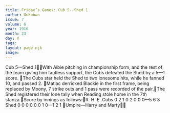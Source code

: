 ```yaml
---
title: Friday’s Games: Cub 5--Shed 1
author: Unknown
issue: 7
volume: 6
year: 1916
month: 23
day: V
tags:
layout: page.njk
image:
---
```

Cub 5—Shed 1With Albie pitching in championship form, and the rest of the team giving him fautless support, the Cubs defeated the Shed by a 5—1 score. The Cubs star held the Shed to two lonesome hits, while he fanned 10, and passed 2. Matlac derricked Blackie in the first frame, being replaced by Moony, 7 strike outs and 1 pass were recorded of the pair.The Shed registered their lone tally when Reading stole home in the 7th stanza.Score by innings as follows:R. H. E. Cubs 0 2 1 0 2 0 0 0—5 6 3 Shed 0 0 0 0 0 0 1 0—1 2 1 Umpire—Harry and Marty

